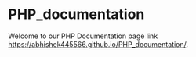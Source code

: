 # PHP_documentation
Welcome to our PHP Documentation page
link  https://abhishek445566.github.io/PHP_documentation/.
